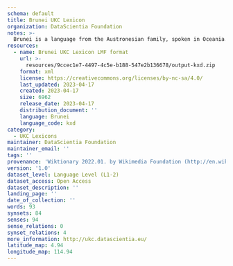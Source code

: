 ```yaml
---
schema: default
title: Brunei UKC Lexicon
organization: DataScientia Foundation
notes: >-
  Brunei is a language from the Austronesian family, spoken in Oceania. The UKC Lexicon of Brunei is represented as a lexico-semantic network. It consists of words, word senses, synsets, as well as sense-level and synset-level relationships.
resources:
  - name: Brunei UKC Lexicon LMF format
    url: >-
      resources/9ccec1e7-4497-4c5e-b188-547e2b136678/output-kxd.zip
    format: xml
    license: https://creativecommons.org/licenses/by-nc-sa/4.0/
    last_updated: 2023-04-17
    created: 2023-04-17
    size: 6962
    release_date: 2023-04-17
    distribution_document: ''
    language: Brunei
    language_code: kxd
category:
  - UKC Lexicons
maintainer: DataScientia Foundation
maintainer_email: ''
tags: ''
provenance: 'Wiktionary 2022.01. by Wikimedia Foundation (http://en.wiktionary.org); Princeton WordNet 2.1 by Princeton University (https://wordnet.princeton.edu)'
version: '1.0'
dataset_level: Language Level (L1-2)
dataset_access: Open Access
dataset_description: ''
landing_page: ''
date_of_collection: ''
words: 93
synsets: 84
senses: 94
sense_relations: 0
synset_relations: 4
more_information: http://ukc.datascientia.eu/
latitude_map: 4.94
longitude_map: 114.94
---
```

